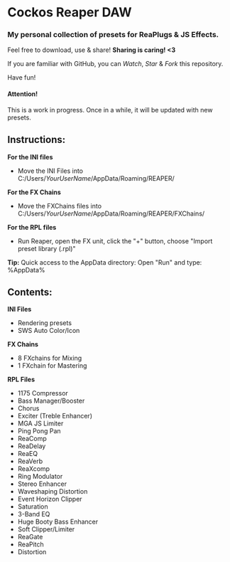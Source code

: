 Cockos Reaper DAW
=================

### My personal collection of presets for ReaPlugs & JS Effects.

Feel free to download, use & share! **Sharing is caring! <3**

If you are familiar with GitHub, you can *Watch*, *Star* & *Fork* this repository.

Have fun!


#### Attention!
This is a work in progress. Once in a while, it will be updated with new presets.


Instructions:
-------------

**For the INI files**
 
 - Move the INI Files into C:/Users/*YourUserName*/AppData/Roaming/REAPER/

**For the FX Chains**
 
 - Move the FXChains files into C:/Users/*YourUserName*/AppData/Roaming/REAPER/FXChains/

**For the RPL files**

 - Run Reaper, open the FX unit, click the "+" button, choose "Import preset library (.rpl)"
 
**Tip:** Quick access to the AppData directory: Open "Run" and type: %AppData%
 
 
Contents:
---------

**INI Files**
 - Rendering presets 
 - SWS Auto Color/Icon
 
**FX Chains**
 - 8 FXchains for Mixing
 - 1 FXchain for Mastering
 
**RPL Files**
 - 1175 Compressor
 - Bass Manager/Booster
 - Chorus
 - Exciter (Treble Enhancer)
 - MGA JS Limiter
 - Ping Pong Pan
 - ReaComp
 - ReaDelay
 - ReaEQ
 - ReaVerb
 - ReaXcomp
 - Ring Modulator
 - Stereo Enhancer
 - Waveshaping Distortion
 - Event Horizon Clipper
 - Saturation
 - 3-Band EQ
 - Huge Booty Bass Enhancer
 - Soft Clipper/Limiter
 - ReaGate
 - ReaPitch
 - Distortion

